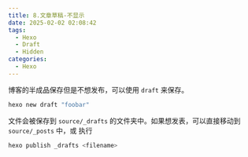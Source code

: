 ```yaml
---
title: 8.文章草稿-不显示
date: 2025-02-02 02:08:42
tags:
  - Hexo
  - Draft
  - Hidden
categories:
  - Hexo
---
```



博客的半成品保存但是不想发布，可以使用 `draft` 来保存。
```bash
hexo new draft "foobar"
```

文件会被保存到 `source/_drafts` 的文件夹中。如果想发表，可以直接移动到 `source/_posts` 中，或 执行

```bash
hexo publish _drafts <filename>
```

